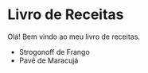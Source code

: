# Livro de Receitas 

Olá! Bem vindo ao meu livro de receitas.

 - Strogonoff de Frango
 - Pavê de Maracujá 

